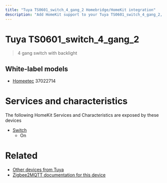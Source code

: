 ```yaml
---
title: "Tuya TS0601_switch_4_gang_2 Homebridge/HomeKit integration"
description: "Add HomeKit support to your Tuya TS0601_switch_4_gang_2, using Homebridge, Zigbee2MQTT and homebridge-z2m."
---
```

<!---
This file has been GENERATED using src/docgen/docgen.ts
DO NOT EDIT THIS FILE MANUALLY!
-->
# Tuya TS0601_switch_4_gang_2
> 4 gang switch with backlight


## White-label models
* [Homeetec](../index.md#homeetec) 37022714

# Services and characteristics
The following HomeKit Services and Characteristics are exposed by
these devices

* [Switch](../../switch.md)
  * On


# Related
* [Other devices from Tuya](../index.md#tuya)
* [Zigbee2MQTT documentation for this device](https://www.zigbee2mqtt.io/devices/TS0601_switch_4_gang_2.html)